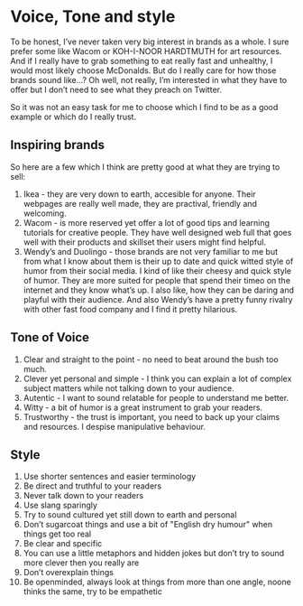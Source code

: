# Voice, Tone and style
To be honest, I’ve never taken very big interest in brands as a whole. I sure prefer some like Wacom or KOH-I-NOOR HARDTMUTH for art resources. And if I really have to grab something to eat really fast and unhealthy, I would most likely choose McDonalds. But do I really care for how those brands sound like...? Oh well, not really, I’m interested in what they have to offer but I don’t need to see what they preach on Twitter. 

So it was not an easy task for me to choose which I find to be as a good example or which do I really trust. 

## Inspiring brands 

So here are a few which I think are pretty good at what they are trying to sell:

1. Ikea - they are very down to earth, accesible for anyone. Their webpages are really well made, they are practival, friendly and welcoming. 
2. Wacom - is more reserved yet offer a lot of good tips and learning tutorials for creative people. They have well designed web full that goes well with their products and skillset their users might find helpful.
3. Wendy’s and Duolingo - those brands are not very familiar to me but from what I know about them is their up to date and quick witted style of humor from their social media. I kind of like their cheesy and quick style of humor. They are more suited for people that spend their timeo on the internet and they know what’s up. I also like, how they can be daring and playful with their audience. And also Wendy’s have a pretty funny rivalry with other fast food company and I find it pretty hilarious. 


## Tone of Voice 

1. Clear and straight to the point - no need to beat around the bush too much.
2. Clever yet personal and simple - I think you can explain a lot of complex subject matters while not talking down to your audience.
3. Autentic - I want to sound relatable for people to understand me better.
4. Witty - a bit of humor is a great instrument to grab your readers.
5. Trustworthy - the trust is important, you need to back up your claims and resources. I despise manipulative behaviour. 


## Style

1. Use shorter sentences and easier terminology
2. Be direct and truthful to your readers
3. Never talk down to your readers 
4. Use slang sparingly
5. Try to sound cultured yet still down to earth and personal
6. Don’t sugarcoat things and use a bit of "English dry humour" when things get too real
7. Be clear and specific
8. You can use a little metaphors and hidden jokes but don’t try to sound more clever then you really are
9. Don’t overexplain things
10. Be openminded, always look at things from more than one angle, noone thinks the same, try to be empathetic 
